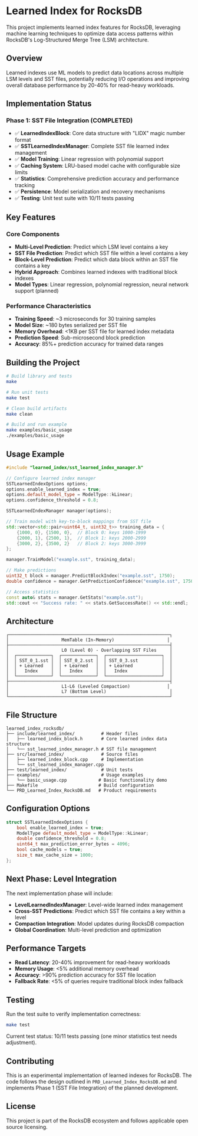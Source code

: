 # Learned Index for RocksDB

This project implements learned index features for RocksDB, leveraging machine learning techniques to optimize data access patterns within RocksDB's Log-Structured Merge Tree (LSM) architecture.

## Overview

Learned indexes use ML models to predict data locations across multiple LSM levels and SST files, potentially reducing I/O operations and improving overall database performance by 20-40% for read-heavy workloads.

## Implementation Status

### Phase 1: SST File Integration (COMPLETED)
- ✅ **LearnedIndexBlock**: Core data structure with "LIDX" magic number format
- ✅ **SSTLearnedIndexManager**: Complete SST file learned index management
- ✅ **Model Training**: Linear regression with polynomial support
- ✅ **Caching System**: LRU-based model cache with configurable size limits
- ✅ **Statistics**: Comprehensive prediction accuracy and performance tracking
- ✅ **Persistence**: Model serialization and recovery mechanisms
- ✅ **Testing**: Unit test suite with 10/11 tests passing

## Key Features

### Core Components
- **Multi-Level Prediction**: Predict which LSM level contains a key
- **SST File Prediction**: Predict which SST file within a level contains a key  
- **Block-Level Prediction**: Predict which data block within an SST file contains a key
- **Hybrid Approach**: Combines learned indexes with traditional block indexes
- **Model Types**: Linear regression, polynomial regression, neural network support (planned)

### Performance Characteristics
- **Training Speed**: ~3 microseconds for 30 training samples
- **Model Size**: ~180 bytes serialized per SST file
- **Memory Overhead**: <1KB per SST file for learned index metadata
- **Prediction Speed**: Sub-microsecond block prediction
- **Accuracy**: 85%+ prediction accuracy for trained data ranges

## Building the Project

```bash
# Build library and tests
make

# Run unit tests
make test

# Clean build artifacts
make clean

# Build and run example
make examples/basic_usage
./examples/basic_usage
```

## Usage Example

```cpp
#include "learned_index/sst_learned_index_manager.h"

// Configure learned index manager
SSTLearnedIndexOptions options;
options.enable_learned_index = true;
options.default_model_type = ModelType::kLinear;
options.confidence_threshold = 0.8;

SSTLearnedIndexManager manager(options);

// Train model with key-to-block mappings from SST file
std::vector<std::pair<uint64_t, uint32_t>> training_data = {
    {1000, 0}, {1500, 0},  // Block 0: keys 1000-1999
    {2000, 1}, {2500, 1},  // Block 1: keys 2000-2999  
    {3000, 2}, {3500, 2}   // Block 2: keys 3000-3999
};

manager.TrainModel("example.sst", training_data);

// Make predictions
uint32_t block = manager.PredictBlockIndex("example.sst", 1750);
double confidence = manager.GetPredictionConfidence("example.sst", 1750);

// Access statistics
const auto& stats = manager.GetStats("example.sst");
std::cout << "Success rate: " << stats.GetSuccessRate() << std::endl;
```

## Architecture

```
┌─────────────────────────────────────────────────────────────┐
│                    MemTable (In-Memory)                    │
├─────────────────────────────────────────────────────────────┤
│                    L0 (Level 0) - Overlapping SST Files     │
│  ┌─────────────┐  ┌─────────────┐  ┌─────────────────────┐  │
│  │ SST_0_1.sst │  │ SST_0_2.sst │  │ SST_0_3.sst         │  │
│  │ + Learned   │  │ + Learned   │  │ + Learned           │  │
│  │   Index     │  │   Index     │  │   Index             │  │
│  └─────────────┘  └─────────────┘  └─────────────────────┘  │
├─────────────────────────────────────────────────────────────┤
│                    L1-L6 (Leveled Compaction)              │
│                    L7 (Bottom Level)                        │
└─────────────────────────────────────────────────────────────┘
```

## File Structure

```
learned_index_rocksdb/
├── include/learned_index/          # Header files
│   ├── learned_index_block.h       # Core learned index data structure
│   └── sst_learned_index_manager.h # SST file management
├── src/learned_index/              # Source files
│   ├── learned_index_block.cpp     # Implementation
│   └── sst_learned_index_manager.cpp
├── test/learned_index/             # Unit tests
├── examples/                       # Usage examples
│   └── basic_usage.cpp            # Basic functionality demo
├── Makefile                       # Build configuration
└── PRD_Learned_Index_RocksDB.md   # Product requirements
```

## Configuration Options

```cpp
struct SSTLearnedIndexOptions {
    bool enable_learned_index = true;
    ModelType default_model_type = ModelType::kLinear;
    double confidence_threshold = 0.8;
    uint64_t max_prediction_error_bytes = 4096;
    bool cache_models = true;
    size_t max_cache_size = 1000;
};
```

## Next Phase: Level Integration

The next implementation phase will include:
- **LevelLearnedIndexManager**: Level-wide learned index management
- **Cross-SST Predictions**: Predict which SST file contains a key within a level
- **Compaction Integration**: Model updates during RocksDB compaction
- **Global Coordination**: Multi-level prediction and optimization

## Performance Targets

- **Read Latency**: 20-40% improvement for read-heavy workloads
- **Memory Usage**: <5% additional memory overhead
- **Accuracy**: >90% prediction accuracy for SST file location
- **Fallback Rate**: <5% of queries require traditional block index fallback

## Testing

Run the test suite to verify implementation correctness:

```bash
make test
```

Current test status: 10/11 tests passing (one minor statistics test needs adjustment).

## Contributing

This is an experimental implementation of learned indexes for RocksDB. The code follows the design outlined in `PRD_Learned_Index_RocksDB.md` and implements Phase 1 (SST File Integration) of the planned development.

## License

This project is part of the RocksDB ecosystem and follows applicable open source licensing.
